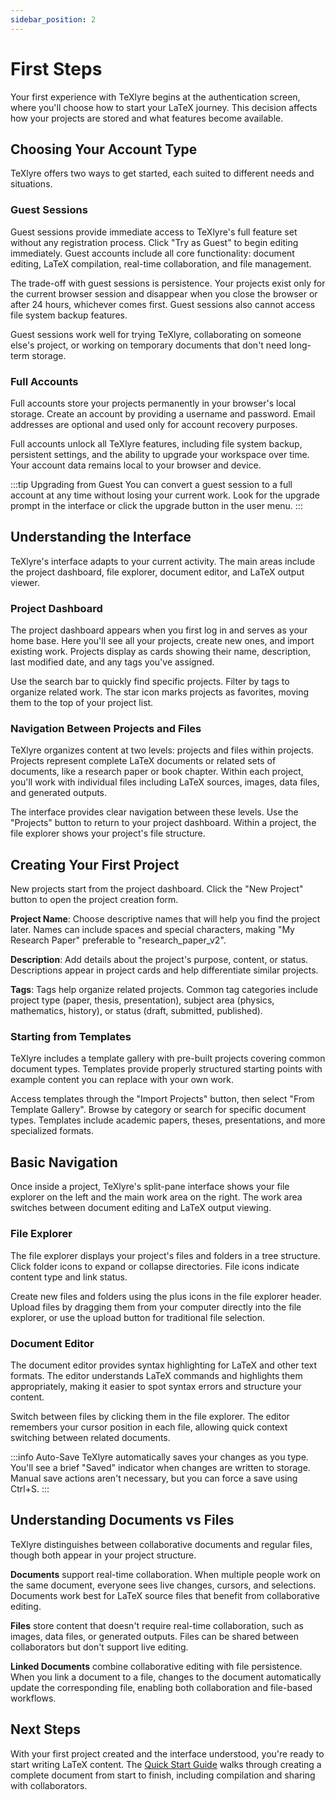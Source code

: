 ```yaml
---
sidebar_position: 2
---
```


# First Steps

Your first experience with TeXlyre begins at the authentication screen, where you'll choose how to start your LaTeX journey. This decision affects how your projects are stored and what features become available.

## Choosing Your Account Type

TeXlyre offers two ways to get started, each suited to different needs and situations.

### Guest Sessions

Guest sessions provide immediate access to TeXlyre's full feature set without any registration process. Click "Try as Guest" to begin editing immediately. Guest accounts include all core functionality: document editing, LaTeX compilation, real-time collaboration, and file management.

The trade-off with guest sessions is persistence. Your projects exist only for the current browser session and disappear when you close the browser or after 24 hours, whichever comes first. Guest sessions also cannot access file system backup features.

Guest sessions work well for trying TeXlyre, collaborating on someone else's project, or working on temporary documents that don't need long-term storage.

### Full Accounts

Full accounts store your projects permanently in your browser's local storage. Create an account by providing a username and password. Email addresses are optional and used only for account recovery purposes.

Full accounts unlock all TeXlyre features, including file system backup, persistent settings, and the ability to upgrade your workspace over time. Your account data remains local to your browser and device.

:::tip Upgrading from Guest
You can convert a guest session to a full account at any time without losing your current work. Look for the upgrade prompt in the interface or click the upgrade button in the user menu.
:::

## Understanding the Interface

TeXlyre's interface adapts to your current activity. The main areas include the project dashboard, file explorer, document editor, and LaTeX output viewer.

### Project Dashboard

The project dashboard appears when you first log in and serves as your home base. Here you'll see all your projects, create new ones, and import existing work. Projects display as cards showing their name, description, last modified date, and any tags you've assigned.

Use the search bar to quickly find specific projects. Filter by tags to organize related work. The star icon marks projects as favorites, moving them to the top of your project list.

### Navigation Between Projects and Files

TeXlyre organizes content at two levels: projects and files within projects. Projects represent complete LaTeX documents or related sets of documents, like a research paper or book chapter. Within each project, you'll work with individual files including LaTeX sources, images, data files, and generated outputs.

The interface provides clear navigation between these levels. Use the "Projects" button to return to your project dashboard. Within a project, the file explorer shows your project's file structure.

## Creating Your First Project

New projects start from the project dashboard. Click the "New Project" button to open the project creation form.

**Project Name**: Choose descriptive names that will help you find the project later. Names can include spaces and special characters, making "My Research Paper" preferable to "research_paper_v2".

**Description**: Add details about the project's purpose, content, or status. Descriptions appear in project cards and help differentiate similar projects.

**Tags**: Tags help organize related projects. Common tag categories include project type (paper, thesis, presentation), subject area (physics, mathematics, history), or status (draft, submitted, published).

### Starting from Templates

TeXlyre includes a template gallery with pre-built projects covering common document types. Templates provide properly structured starting points with example content you can replace with your own work.

Access templates through the "Import Projects" button, then select "From Template Gallery". Browse by category or search for specific document types. Templates include academic papers, theses, presentations, and more specialized formats.

## Basic Navigation

Once inside a project, TeXlyre's split-pane interface shows your file explorer on the left and the main work area on the right. The work area switches between document editing and LaTeX output viewing.

### File Explorer

The file explorer displays your project's files and folders in a tree structure. Click folder icons to expand or collapse directories. File icons indicate content type and link status.

Create new files and folders using the plus icons in the file explorer header. Upload files by dragging them from your computer directly into the file explorer, or use the upload button for traditional file selection.

### Document Editor

The document editor provides syntax highlighting for LaTeX and other text formats. The editor understands LaTeX commands and highlights them appropriately, making it easier to spot syntax errors and structure your content.

Switch between files by clicking them in the file explorer. The editor remembers your cursor position in each file, allowing quick context switching between related documents.

:::info Auto-Save
TeXlyre automatically saves your changes as you type. You'll see a brief "Saved" indicator when changes are written to storage. Manual save actions aren't necessary, but you can force a save using Ctrl+S.
:::

## Understanding Documents vs Files

TeXlyre distinguishes between collaborative documents and regular files, though both appear in your project structure.

**Documents** support real-time collaboration. When multiple people work on the same document, everyone sees live changes, cursors, and selections. Documents work best for LaTeX source files that benefit from collaborative editing.

**Files** store content that doesn't require real-time collaboration, such as images, data files, or generated outputs. Files can be shared between collaborators but don't support live editing.

**Linked Documents** combine collaborative editing with file persistence. When you link a document to a file, changes to the document automatically update the corresponding file, enabling both collaboration and file-based workflows.

## Next Steps

With your first project created and the interface understood, you're ready to start writing LaTeX content. The [Quick Start Guide](./quick-start-guide) walks through creating a complete document from start to finish, including compilation and sharing with collaborators.